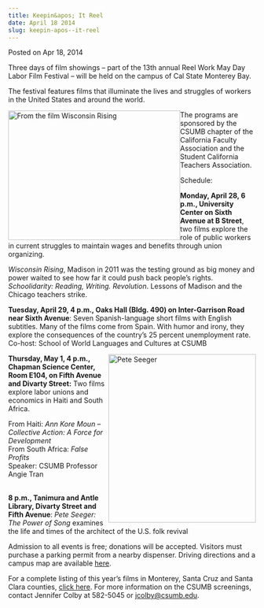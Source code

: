 ```yaml
---
title: Keepin&apos; It Reel
date: April 18 2014
slug: keepin-apos--it-reel
---
```





<span class="date">Posted on Apr 18, 2014    </span>
<p>Three days of film showings &#x2013; part of the 13th annual Reel Work
May Day Labor Film Festival &#x2013; will be held on the campus of Cal
State Monterey Bay.</p>
<p>The festival features films that illuminate the lives and
struggles of workers in the United States and around the world.</p>
<p><img alt="From the film Wisconsin Rising" src="http://news.csumb.edu/sites/default/files/65/attachments/news/images/wisconsin.jpg" style="width:350px; height:263px; float:left">The programs are
sponsored by the CSUMB chapter of the California Faculty
Association and the Student California Teachers Association.</img></p>
<p>Schedule:</p>
<p><strong>Monday, April 28, 6 p.m., University Center on Sixth
Avenue at B Street</strong>, two films explore the role of public
workers in current struggles to maintain wages and benefits through
union organizing.</p>
<p><em>Wisconsin Rising</em>, Madison in 2011 was the testing
ground as big money and power waited to see how far it could push
back people&#x2019;s rights. <em>Schoolidarity: Reading, Writing.
Revolution</em>. Lessons of Madison and the Chicago teachers
strike.</p>
<p><strong>Tuesday, April 29, 4 p.m., Oaks Hall (Bldg. 490) on
Inter-Garrison Road near Sixth Avenue</strong>: Seven
Spanish-language short films with English subtitles. Many of the
films come from Spain. With humor and irony, they explore the
consequences of the country&#x2019;s 25 percent unemployment rate.<br>
Co-host: School of World Languages and Cultures at CSUMB</br></p>
<p><img alt="Pete Seeger" src="http://news.csumb.edu/sites/default/files/65/attachments/news/images/seeger.jpg" style="width:300px; height:342px; float:right"><strong>Thursday,
May 1, 4 p.m., Chapman Science Center, Room E104, on Fifth Avenue
and Divarty Street:</strong> Two films explore labor unions and
economics in Haiti and South Africa.</img></p>
<p>From Haiti: <em>Ann Kore Moun &#x2013; Collective Action: A Force for
Development</em><br>
From South Africa: <em>False Profits</em><br>
Speaker: CSUMB Professor Angie Tran</br></br></p>
<p><strong>8 p.m., Tanimura and Antle Library, Divarty Street and
Fifth Avenue</strong>: <em>Pete Seeger: The Power of Song</em>
examines the life and times of the architect of the U.S. folk
revival</p>
<p>Admission to all events is free; donations will be accepted.
Visitors must purchase a parking permit from a nearby dispenser.
Driving directions and a campus map are available <a href="http://csumb.edu/maps" rel="nofollow">here</a>.</p>
<p>For a complete listing of this year&#x2019;s films in Monterey, Santa
Cruz and Santa Clara counties, <a href="http://www.reelwork.org" rel="nofollow">click here</a>. For more information on the CSUMB
screenings, contact Jennifer Colby at 582-5045 or <a href="mailto:jcolby@csumb.edu">jcolby@csumb.edu</a>.<br>
&#xA0;</br></p>






